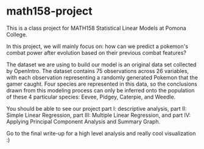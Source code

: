 # math158-project
This is a class project for MATH158 Statistical Linear Models at Pomona College.

In this project, we will mainly focus on: how can we predict a pokemon's combat power after evolution based on their previous combat features? 

The dataset we are using to build our model is an original data set collected by OpenIntro. The dataset contains 75 observations across 26 variables, with each observation representing a randomly generated Pokemon that the gamer caught. Four species are represented in this data, so the conclusions drawn from this modeling process can only be inferred onto the population of these 4 particular species: Eevee, Pidgey, Caterpie, and Weedle. 

You should be able to see our project part I: descriptive analysis, part II: Simple Linear Regression, part III: Multiple Linear Regression, and part IV: Applying Principal Component Analysis and Summary Graph. 

Go to the final write-up for a high level analysis and really cool visualization :)

